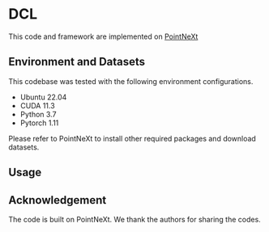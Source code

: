 # DCL
This code and framework are  implemented on [PointNeXt](https://github.com/guochengqian/PointNeXt)
## Environment and Datasets
This codebase was tested with the following environment configurations.

* Ubuntu 22.04
* CUDA 11.3
* Python 3.7
* Pytorch 1.11

Please refer to PointNeXt to install other required packages and download datasets.

## Usage

## Acknowledgement
The code is built on PointNeXt. We thank the authors for sharing the codes.

